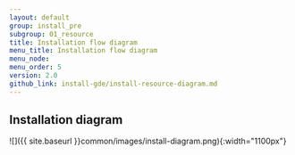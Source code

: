 ```yaml
---
layout: default
group: install_pre
subgroup: 01_resource
title: Installation flow diagram
menu_title: Installation flow diagram
menu_node: 
menu_order: 5
version: 2.0
github_link: install-gde/install-resource-diagram.md
---
```


## Installation diagram

![]({{ site.baseurl }}common/images/install-diagram.png){:width="1100px"}
